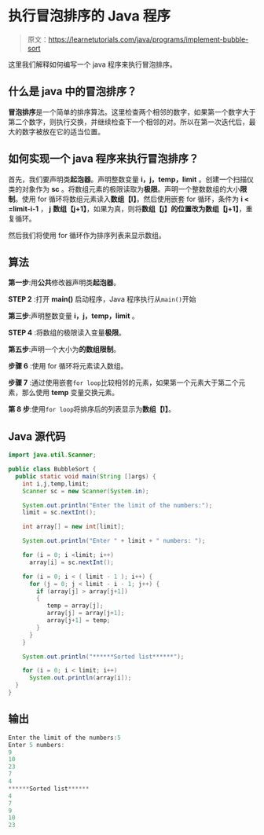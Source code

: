 # 执行冒泡排序的 Java 程序

> 原文：<https://learnetutorials.com/java/programs/implement-bubble-sort>

这里我们解释如何编写一个 java 程序来执行冒泡排序。

## 什么是 java 中的冒泡排序？

**冒泡排序**是一个简单的排序算法。这里检查两个相邻的数字，如果第一个数字大于第二个数字，则执行交换，并继续检查下一个相邻的对。所以在第一次迭代后，最大的数字被放在它的适当位置。

## 如何实现一个 java 程序来执行冒泡排序？

首先，我们要声明类**起泡器**。声明整数变量 **i，j，temp，limit** 。创建一个扫描仪类的对象作为 **sc** 。将数组元素的极限读取为**极限**。声明一个整数数组的大小**限制**。使用 for 循环将数组元素读入**数组【I】**。然后使用嵌套 for 循环，条件为 **i < =limit-i-1** ， **j** **数组【j+1】**，如果为真，则将**数组【j】**的位置改为**数组【j+1】**，重复循环。

然后我们将使用 for 循环作为排序列表来显示数组。

## 算法

**第一步**:用**公共**修改器声明类**起泡器**。

**STEP 2** :打开 **main()** 启动程序，Java 程序执行从`main()`开始

**第三步**:声明整数变量 **i，j，temp，limit** 。

**STEP 4** :将数组的极限读入变量**极限**。

**第五步**:声明一个大小为**的数组限制**。

**步骤 6** :使用 for 循环将元素读入数组。

**步骤 7** :通过使用嵌套`for loop`比较相邻的元素，如果第一个元素大于第二个元素，那么使用 **temp** 变量交换元素。

**第 8 步**:使用`for loop`将排序后的列表显示为**数组【I】**。

## Java 源代码

```java
import java.util.Scanner;

public class BubbleSort {
  public static void main(String []args) {
    int i,j,temp,limit;
    Scanner sc = new Scanner(System.in);

    System.out.println("Enter the limit of the numbers:");
    limit = sc.nextInt();

    int array[] = new int[limit];

    System.out.println("Enter " + limit + " numbers: ");

    for (i = 0; i <limit; i++) 
      array[i] = sc.nextInt();

    for (i = 0; i < ( limit - 1 ); i++) {
      for (j = 0; j < limit - i - 1; j++) {
        if (array[j] > array[j+1]) 
        {
           temp = array[j];
           array[j] = array[j+1];
           array[j+1] = temp;
        }
      }
    }

    System.out.println("******Sorted list******");

    for (i = 0; i < limit; i++) 
      System.out.println(array[i]);
  }
}

```

## 输出

```java
Enter the limit of the numbers:5
Enter 5 numbers: 
9
10
23
7
4
******Sorted list******
4
7
9
10
23
```